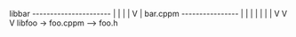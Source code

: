 libbar ----------------------
|                           |
|                           |
V                           |
bar.cppm ----------------   |
|                       |   |
|                       |   |
V                       V   V
libfoo -> foo.cppm -->  foo.h